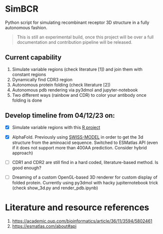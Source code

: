 # SimBCR
Python script for simulating recombinant receptor 3D structure in a fully autonomous fashion.

> This is still an experimental build, once this project will be over a full documentation and contribution pipeline will be released.

## Current capability
1. Simulate variable regions (check literature \[1]) and join them with constant regions
2. Dynamically find CDR3 region
3. Autonomous protein folding (check literature \[2])
4. Autonomous pdb rendering via py3dmol and jupyter-notebook
5. Two different ways (rainbow and CDR) to color your antibody once folding is done 

## Develop timeline from 04/12/23 on:
- [x] Simulate variable regions with this [R project](https://github.com/GreiffLab/immuneSIM)
- [x] AlphaFold. Previously using [SWISS-MODEL](https://swissmodel.expasy.org/interactive) in order to get the 3d structure from the aminoacid sequence. Switched to ESMatlas API (even if it does not support more than 400AA prediction. Consider hybrid approach)
- [ ] CDR1 and CDR2 are still find in a hard coded, literature-based method. Is good enough? 
- [ ] Dreaming of a custom OpenGL-based 3D renderer for custom display of folded protein. Currently using py3dmol with hacky jupiternotebook trick (check show_3d.py and render_pdb.ipynb)


# Literature and resource references
1. https://academic.oup.com/bioinformatics/article/36/11/3594/5802461
2. https://esmatlas.com/about#api